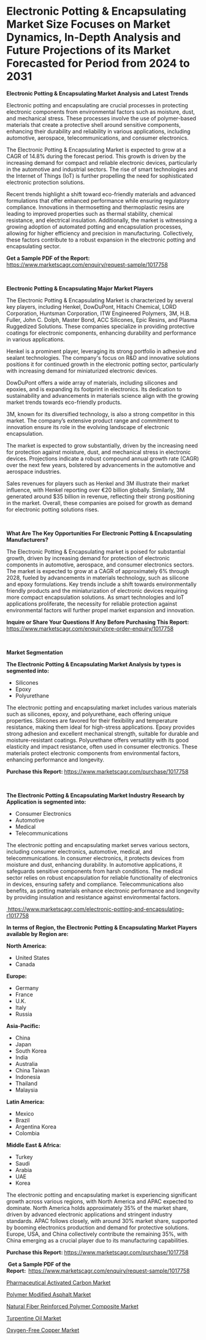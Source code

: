 <p><h1>Electronic Potting & Encapsulating Market Size Focuses on Market Dynamics, In-Depth Analysis and Future Projections of its Market Forecasted for Period from 2024 to 2031</h1></p><p><strong>Electronic Potting & Encapsulating Market Analysis and Latest Trends</strong></p>
<p><p>Electronic potting and encapsulating are crucial processes in protecting electronic components from environmental factors such as moisture, dust, and mechanical stress. These processes involve the use of polymer-based materials that create a protective shell around sensitive components, enhancing their durability and reliability in various applications, including automotive, aerospace, telecommunications, and consumer electronics.</p><p>The Electronic Potting & Encapsulating Market is expected to grow at a CAGR of 14.8% during the forecast period. This growth is driven by the increasing demand for compact and reliable electronic devices, particularly in the automotive and industrial sectors. The rise of smart technologies and the Internet of Things (IoT) is further propelling the need for sophisticated electronic protection solutions.</p><p>Recent trends highlight a shift toward eco-friendly materials and advanced formulations that offer enhanced performance while ensuring regulatory compliance. Innovations in thermosetting and thermoplastic resins are leading to improved properties such as thermal stability, chemical resistance, and electrical insulation. Additionally, the market is witnessing a growing adoption of automated potting and encapsulation processes, allowing for higher efficiency and precision in manufacturing. Collectively, these factors contribute to a robust expansion in the electronic potting and encapsulating sector.</p></p>
<p><strong>Get a Sample PDF of the Report:&nbsp;</strong> <a href="https://www.marketscagr.com/enquiry/request-sample/1017758?utm_campaign=1097&utm_medium=2&utm_source=Github&utm_content=ia&utm_term=04122024&utm_id=electronic-potting-encapsulating">https://www.marketscagr.com/enquiry/request-sample/1017758</a></p>
<p>&nbsp;</p>
<p><strong>Electronic Potting & Encapsulating Major Market Players</strong></p>
<p><p>The Electronic Potting & Encapsulating Market is characterized by several key players, including Henkel, DowDuPont, Hitachi Chemical, LORD Corporation, Huntsman Corporation, ITW Engineered Polymers, 3M, H.B. Fuller, John C. Dolph, Master Bond, ACC Silicones, Epic Resins, and Plasma Ruggedized Solutions. These companies specialize in providing protective coatings for electronic components, enhancing durability and performance in various applications.</p><p>Henkel is a prominent player, leveraging its strong portfolio in adhesive and sealant technologies. The company's focus on R&D and innovative solutions positions it for continued growth in the electronic potting sector, particularly with increasing demand for miniaturized electronic devices.</p><p>DowDuPont offers a wide array of materials, including silicones and epoxies, and is expanding its footprint in electronics. Its dedication to sustainability and advancements in materials science align with the growing market trends towards eco-friendly products.</p><p>3M, known for its diversified technology, is also a strong competitor in this market. The company’s extensive product range and commitment to innovation ensure its role in the evolving landscape of electronic encapsulation.</p><p>The market is expected to grow substantially, driven by the increasing need for protection against moisture, dust, and mechanical stress in electronic devices. Projections indicate a robust compound annual growth rate (CAGR) over the next few years, bolstered by advancements in the automotive and aerospace industries.</p><p>Sales revenues for players such as Henkel and 3M illustrate their market influence, with Henkel reporting over €20 billion globally. Similarly, 3M generated around $35 billion in revenue, reflecting their strong positioning in the market. Overall, these companies are poised for growth as demand for electronic potting solutions rises.</p></p>
<p>&nbsp;</p>
<p><strong>What Are The Key Opportunities For Electronic Potting & Encapsulating Manufacturers?</strong></p>
<p><p>The Electronic Potting & Encapsulating market is poised for substantial growth, driven by increasing demand for protection of electronic components in automotive, aerospace, and consumer electronics sectors. The market is expected to grow at a CAGR of approximately 6% through 2028, fueled by advancements in materials technology, such as silicone and epoxy formulations. Key trends include a shift towards environmentally friendly products and the miniaturization of electronic devices requiring more compact encapsulation solutions. As smart technologies and IoT applications proliferate, the necessity for reliable protection against environmental factors will further propel market expansion and innovation.</p></p>
<p><strong>Inquire or Share Your Questions If Any Before Purchasing This Report:</strong> <a href="https://www.marketscagr.com/enquiry/pre-order-enquiry/1017758?utm_campaign=1097&utm_medium=2&utm_source=Github&utm_content=ia&utm_term=04122024&utm_id=electronic-potting-encapsulating">https://www.marketscagr.com/enquiry/pre-order-enquiry/1017758</a></p>
<p>&nbsp;</p>
<p><strong>Market Segmentation</strong></p>
<p><strong>The Electronic Potting & Encapsulating Market Analysis by types is segmented into:</strong></p>
<p><ul><li>Silicones</li><li>Epoxy</li><li>Polyurethane</li></ul></p>
<p><p>The electronic potting and encapsulating market includes various materials such as silicones, epoxy, and polyurethane, each offering unique properties. Silicones are favored for their flexibility and temperature resistance, making them ideal for high-stress applications. Epoxy provides strong adhesion and excellent mechanical strength, suitable for durable and moisture-resistant coatings. Polyurethane offers versatility with its good elasticity and impact resistance, often used in consumer electronics. These materials protect electronic components from environmental factors, enhancing performance and longevity.</p></p>
<p><strong>Purchase this Report:&nbsp;</strong><a href="https://www.marketscagr.com/purchase/1017758?utm_campaign=1097&utm_medium=2&utm_source=Github&utm_content=ia&utm_term=04122024&utm_id=electronic-potting-encapsulating">https://www.marketscagr.com/purchase/1017758</a></p>
<p>&nbsp;</p>
<p><strong>The Electronic Potting & Encapsulating Market Industry Research by Application is segmented into:</strong></p>
<p><ul><li>Consumer Electronics</li><li>Automotive</li><li>Medical</li><li>Telecommunications</li></ul></p>
<p><p>The electronic potting and encapsulating market serves various sectors, including consumer electronics, automotive, medical, and telecommunications. In consumer electronics, it protects devices from moisture and dust, enhancing durability. In automotive applications, it safeguards sensitive components from harsh conditions. The medical sector relies on robust encapsulation for reliable functionality of electronics in devices, ensuring safety and compliance. Telecommunications also benefits, as potting materials enhance electronic performance and longevity by providing insulation and resistance against environmental factors.</p></p>
<p><a href="https://www.marketscagr.com/electronic-potting-and-encapsulating-r1017758?utm_campaign=1097&utm_medium=2&utm_source=Github&utm_content=ia&utm_term=04122024&utm_id=electronic-potting-encapsulating">&nbsp;https://www.marketscagr.com/electronic-potting-and-encapsulating-r1017758</a></p>
<p><strong>In terms of Region, the Electronic Potting & Encapsulating Market Players available by Region are:</strong></p>
<p>
    <p> <strong> North America: </strong>
        <ul>
            <li>United States</li>
            <li>Canada</li>
        </ul>
        </p> 
    <p> <strong> Europe: </strong>
        <ul>
            <li>Germany</li>
            <li>France</li>
            <li>U.K.</li>
            <li>Italy</li>
            <li>Russia</li>
        </ul>
        </p> 
    <p> <strong> Asia-Pacific: </strong>
        <ul>
            <li>China</li>
            <li>Japan</li>
            <li>South Korea</li>
            <li>India</li>
            <li>Australia</li>
            <li>China Taiwan</li>
            <li>Indonesia</li>
            <li>Thailand</li>
            <li>Malaysia</li>
        </ul>
        </p> 
    <p> <strong> Latin America: </strong>
        <ul>
            <li>Mexico</li>
            <li>Brazil</li>
            <li>Argentina Korea</li>
            <li>Colombia</li>
        </ul>
        </p> 
    <p> <strong> Middle East & Africa: </strong>
        <ul>
            <li>Turkey</li>
            <li>Saudi</li>
            <li>Arabia</li>
            <li>UAE</li>
            <li>Korea</li>
        </ul>
    </p>
    </p>
<p><p>The electronic potting and encapsulating market is experiencing significant growth across various regions, with North America and APAC expected to dominate. North America holds approximately 35% of the market share, driven by advanced electronic applications and stringent industry standards. APAC follows closely, with around 30% market share, supported by booming electronics production and demand for protective solutions. Europe, USA, and China collectively contribute the remaining 35%, with China emerging as a crucial player due to its manufacturing capabilities.</p></p>
<p><strong>Purchase this Report: </strong><a href="https://www.marketscagr.com/purchase/1017758?utm_campaign=1097&utm_medium=2&utm_source=Github&utm_content=ia&utm_term=04122024&utm_id=electronic-potting-encapsulating">https://www.marketscagr.com/purchase/1017758</a></p>
<p>&nbsp;<strong>Get a Sample PDF of the Report:&nbsp;&nbsp;</strong><a href="https://www.marketscagr.com/enquiry/request-sample/1017758?utm_campaign=1097&utm_medium=2&utm_source=Github&utm_content=ia&utm_term=04122024&utm_id=electronic-potting-encapsulating">https://www.marketscagr.com/enquiry/request-sample/1017758</a></p>
<p><strong></strong></p>
<p><p><a href="https://issuu.com/reportprime-2/docs/pharmaceutical-activated-carbon-market-size-2030.p?utm_campaign=1097&utm_medium=2&utm_source=Github&utm_content=ia&utm_term=04122024&utm_id=electronic-potting-encapsulating">Pharmaceutical Activated Carbon Market</a></p><p><a href="https://www.linkedin.com/pulse/polymer-modified-asphalt-market-analysis-report-2024-2031-rmsqe?utm_campaign=1097&utm_medium=2&utm_source=Github&utm_content=ia&utm_term=04122024&utm_id=electronic-potting-encapsulating">Polymer Modified Asphalt Market</a></p><p><a href="https://github.com/castoriffic/Market-Research-Report-List-5/blob/main/natural-fiber-reinforced-polymer-composite-market.md?utm_campaign=1097&utm_medium=2&utm_source=Github&utm_content=ia&utm_term=04122024&utm_id=electronic-potting-encapsulating">Natural Fiber Reinforced Polymer Composite Market</a></p><p><a href="https://www.linkedin.com/pulse/turpentine-oil-market-research-report-business-insights-zcjpe?utm_campaign=1097&utm_medium=2&utm_source=Github&utm_content=ia&utm_term=04122024&utm_id=electronic-potting-encapsulating">Turpentine Oil Market</a></p><p><a href="https://github.com/darenph8er/Market-Research-Report-List-1/blob/main/oxygen-free-copper-market.md?utm_campaign=1097&utm_medium=2&utm_source=Github&utm_content=ia&utm_term=04122024&utm_id=electronic-potting-encapsulating">Oxygen-Free Copper Market</a></p></p>